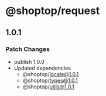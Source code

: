 # @shoptop/request

## 1.0.1

### Patch Changes

- publish 1.0.0
- Updated dependencies
  - @shoptop/locale@1.0.1
  - @shoptop/types@1.0.1
  - @shoptop/utils@1.0.1

